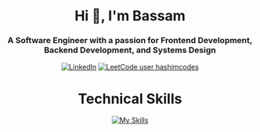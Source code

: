 <h1 align="center">Hi 👋, I'm Bassam</h1>
<h3 align="center">A Software Engineer with a passion for Frontend Development, Backend Development, and Systems Design</h3>

<div align="center">

[![LinkedIn](https://img.shields.io/badge/linkedin-%230077B5.svg?style=for-the-badge&logo=linkedin&logoColor=white)](https://www.linkedin.com/in/bassam-ehab/)  [![LeetCode user hashimcodes](https://img.shields.io/badge/dynamic/json?style=for-the-badge&labelColor=black&color=%23ffa116&label=Solved&query=solvedOverTotal&url=https%3A%2F%2Fleetcode-badge.vercel.app%2Fapi%2Fusers%2Fhashimcodes&logo=leetcode&logoColor=yellow)](https://leetcode.com/bassamehab1999/) 
# Technical Skills
[![My Skills](https://skillicons.dev/icons?i=c,cpp,cs,html,css,js,dotnet,mysql,git,github)]()
</div>
